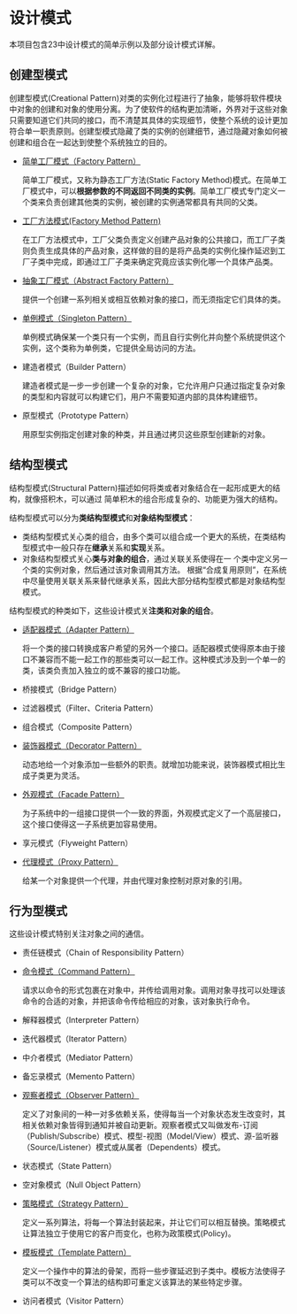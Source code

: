 # 设计模式

本项目包含23中设计模式的简单示例以及部分设计模式详解。

## 创建型模式

创建型模式(Creational Pattern)对类的实例化过程进行了抽象，能够将软件模块中对象的创建和对象的使用分离。为了使软件的结构更加清晰，外界对于这些对象只需要知道它们共同的接口，而不清楚其具体的实现细节，使整个系统的设计更加符合单一职责原则。创建型模式隐藏了类的实例的创建细节，通过隐藏对象如何被创建和组合在一起达到使整个系统独立的目的。

- [简单工厂模式（Factory Pattern）](https://github.com/Grootzz/design-pattern/blob/master/src/main/resources/doc/creational/简单工厂模式.md)

  简单工厂模式，又称为静态工厂方法(Static Factory Method)模式。在简单工厂模式中，可以**根据参数的不同返回不同类的实例**。简单工厂模式专门定义一个类来负责创建其他类的实例，被创建的实例通常都具有共同的父类。

- [工厂方法模式(Factory Method Pattern)](https://github.com/Grootzz/design-pattern/blob/master/src/main/resources/doc/creational/工厂方法模式.md)

  在工厂方法模式中，工厂父类负责定义创建产品对象的公共接口，而工厂子类则负责生成具体的产品对象，这样做的目的是将产品类的实例化操作延迟到工厂子类中完成，即通过工厂子类来确定究竟应该实例化哪一个具体产品类。

- [抽象工厂模式（Abstract Factory Pattern）](https://github.com/Grootzz/design-pattern/blob/master/src/main/resources/doc/creational/抽象工厂模式.md)

  提供一个创建一系列相关或相互依赖对象的接口，而无须指定它们具体的类。

- [单例模式（Singleton Pattern）](https://github.com/Grootzz/design-pattern/blob/master/src/main/resources/doc/creational/单例模式.md)

  单例模式确保某一个类只有一个实例，而且自行实例化并向整个系统提供这个实例，这个类称为单例类，它提供全局访问的方法。

- 建造者模式（Builder Pattern）

  建造者模式是一步一步创建一个复杂的对象，它允许用户只通过指定复杂对象的类型和内容就可以构建它们，用户不需要知道内部的具体构建细节。

- 原型模式（Prototype Pattern）

  用原型实例指定创建对象的种类，并且通过拷贝这些原型创建新的对象。

##  结构型模式
结构型模式(Structural Pattern)描述如何将类或者对象结合在一起形成更大的结构，就像搭积木，可以通过 简单积木的组合形成复杂的、功能更为强大的结构。

结构型模式可以分为**类结构型模式**和**对象结构型模式**：

- 类结构型模式关心类的组合，由多个类可以组合成一个更大的系统，在类结构型模式中一般只存在**继承**关系和**实现**关系。
- 对象结构型模式关心**类与对象的组合**，通过关联关系使得在一 个类中定义另一个类的实例对象，然后通过该对象调用其方法。 根据“合成复用原则”，在系统中尽量使用关联关系来替代继承关系，因此大部分结构型模式都是对象结构型模式。

结构型模式的种类如下，这些设计模式关**注类和对象的组合**。

- [适配器模式（Adapter Pattern）](https://github.com/Grootzz/design-pattern/blob/master/src/main/resources/doc/structural/适配器模式.md)

  将一个类的接口转换成客户希望的另外一个接口。适配器模式使得原本由于接口不兼容而不能一起工作的那些类可以一起工作。这种模式涉及到一个单一的类，该类负责加入独立的或不兼容的接口功能。

- 桥接模式（Bridge Pattern）

- 过滤器模式（Filter、Criteria Pattern）

- 组合模式（Composite Pattern）

- [装饰器模式（Decorator Pattern）](https://github.com/Grootzz/design-pattern/blob/master/src/main/resources/doc/structural/装饰器模式.md)

  动态地给一个对象添加一些额外的职责。就增加功能来说，装饰器模式相比生成子类更为灵活。

- [外观模式（Facade Pattern）](https://github.com/Grootzz/design-pattern/blob/master/src/main/resources/doc/structural/外观模式.md)

  为子系统中的一组接口提供一个一致的界面，外观模式定义了一个高层接口，这个接口使得这一子系统更加容易使用。

- 享元模式（Flyweight Pattern）

- [代理模式（Proxy Pattern）](https://github.com/Grootzz/design-pattern/blob/master/src/main/resources/doc/structural/代理模式.md)

  给某一个对象提供一个代理，并由代理对象控制对原对象的引用。

##  行为型模式
这些设计模式特别关注对象之间的通信。

- 责任链模式（Chain of Responsibility Pattern）

- [命令模式（Command Pattern）](https://github.com/Grootzz/design-pattern/blob/master/src/main/resources/doc/behavioral/命令模式.md)

  请求以命令的形式包裹在对象中，并传给调用对象。调用对象寻找可以处理该命令的合适的对象，并把该命令传给相应的对象，该对象执行命令。

- 解释器模式（Interpreter Pattern）

- 迭代器模式（Iterator Pattern）

- 中介者模式（Mediator Pattern）

- 备忘录模式（Memento Pattern）

- [观察者模式（Observer Pattern）](https://github.com/Grootzz/design-pattern/blob/master/src/main/resources/doc/behavioral/观察者模式.md)

  定义了对象间的一种一对多依赖关系，使得每当一个对象状态发生改变时，其相关依赖对象皆得到通知并被自动更新。观察者模式又叫做发布-订阅（Publish/Subscribe）模式、模型-视图（Model/View）模式、源-监听器（Source/Listener）模式或从属者（Dependents）模式。

- 状态模式（State Pattern）

- 空对象模式（Null Object Pattern）

- [策略模式（Strategy Pattern）](https://github.com/Grootzz/design-pattern/blob/master/src/main/resources/doc/behavioral/策略模式.md)

  定义一系列算法，将每一个算法封装起来，并让它们可以相互替换。策略模式让算法独立于使用它的客户而变化，也称为政策模式(Policy)。

- [模板模式（Template Pattern）](https://github.com/Grootzz/design-pattern/blob/master/src/main/resources/doc/behavioral/模板模式.md)

  定义一个操作中的算法的骨架，而将一些步骤延迟到子类中。模板方法使得子类可以不改变一个算法的结构即可重定义该算法的某些特定步骤。

- 访问者模式（Visitor Pattern）